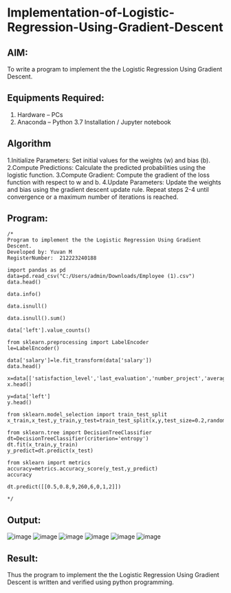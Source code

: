 # Implementation-of-Logistic-Regression-Using-Gradient-Descent

## AIM:
To write a program to implement the the Logistic Regression Using Gradient Descent.

## Equipments Required:
1. Hardware – PCs
2. Anaconda – Python 3.7 Installation / Jupyter notebook

## Algorithm
1.Initialize Parameters: Set initial values for the weights (w) and bias (b).
2.Compute Predictions: Calculate the predicted probabilities using the logistic function.
3.Compute Gradient: Compute the gradient of the loss function with respect to w and b.
4.Update Parameters: Update the weights and bias using the gradient descent update rule. Repeat steps 2-4 until convergence or a maximum number of iterations is reached. 

## Program:
```
/*
Program to implement the the Logistic Regression Using Gradient Descent.
Developed by: Yuvan M
RegisterNumber:  212223240188

import pandas as pd
data=pd.read_csv("C:/Users/admin/Downloads/Employee (1).csv")
data.head()

data.info()

data.isnull()

data.isnull().sum()

data['left'].value_counts()

from sklearn.preprocessing import LabelEncoder
le=LabelEncoder()

data['salary']=le.fit_transform(data['salary'])
data.head()

x=data[['satisfaction_level','last_evaluation','number_project','average_montly_hours','time_spend_company','Work_accident','promotion_last_5years','salary']]
x.head()

y=data['left']
y.head()

from sklearn.model_selection import train_test_split
x_train,x_test,y_train,y_test=train_test_split(x,y,test_size=0.2,random_state=100)

from sklearn.tree import DecisionTreeClassifier
dt=DecisionTreeClassifier(criterion='entropy')
dt.fit(x_train,y_train)
y_predict=dt.predict(x_test)

from sklearn import metrics
accuracy=metrics.accuracy_score(y_test,y_predict)
accuracy

dt.predict([[0.5,0.8,9,260,6,0,1,2]])

*/
```

## Output:
![image](https://github.com/Yuvan291205/-Implementation-of-Logistic-Regression-Using-Gradient-Descent/assets/138849170/589f831e-44f9-424b-9353-e87f5bb68c56)
![image](https://github.com/Yuvan291205/-Implementation-of-Logistic-Regression-Using-Gradient-Descent/assets/138849170/b2c92bbd-f6da-4964-98e2-e2ed0d080baa)
![image](https://github.com/Yuvan291205/-Implementation-of-Logistic-Regression-Using-Gradient-Descent/assets/138849170/7f62c49b-6f16-4f7e-b903-b55f096cab42)
![image](https://github.com/Yuvan291205/-Implementation-of-Logistic-Regression-Using-Gradient-Descent/assets/138849170/372b1e4c-7f87-47d6-a26a-2b3a5833bcad)
![image](https://github.com/Yuvan291205/-Implementation-of-Logistic-Regression-Using-Gradient-Descent/assets/138849170/2bf5abc9-898b-4878-a59c-86728996728e)
![image](https://github.com/Yuvan291205/-Implementation-of-Logistic-Regression-Using-Gradient-Descent/assets/138849170/8a92953b-2473-446a-928b-dbe8e5911e4b)


## Result:
Thus the program to implement the the Logistic Regression Using Gradient Descent is written and verified using python programming.

